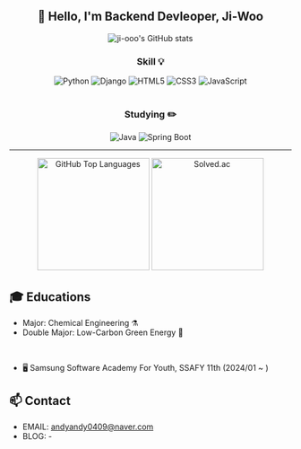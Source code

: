 <!--
**ji-ooo/ji-ooo** is a ✨ _special_ ✨ repository because its `README.md` (this file) appears on your GitHub profile.

Here are some ideas to get you started:

- 🔭 I’m currently working on ...
- 🌱 I’m currently learning ...
- 👯 I’m looking to collaborate on ...
- 🤔 I’m looking for help with ...
- 💬 Ask me about ...
- 📫 How to reach me: ...
- 😄 Pronouns: ...
- ⚡ Fun fact: ...
-->
<h2 align='center'>👋 Hello, I'm Backend Devleoper, Ji-Woo</h2>

<p align='center'>
  <img src="https://github-readme-stats.vercel.app/api?username=ji-ooo&show_icons=true&theme=radical" alt="ji-ooo's GitHub stats">
</p>
<h3 align='center'>Skill 💡</h3>
<div align="center">
  <img src="https://img.shields.io/badge/Python-3776AB?style=flat&logo=Python&logoColor=white" alt="Python">
  <img src="https://img.shields.io/badge/Django-092E20?style=flat&logo=Django&logoColor=white" alt="Django">
  <img src="https://img.shields.io/badge/HTML5-E34F26?style=flat&logo=HTML5&logoColor=white" alt="HTML5">
  <img src="https://img.shields.io/badge/CSS3-1572B6?style=flat&logo=CSS3&logoColor=white" alt="CSS3">
  <img src="https://img.shields.io/badge/JavaScript-F7DF1E?style=flat&logo=JavaScript&logoColor=white" alt="JavaScript">
</div>

<br>
<h3 align='center'>Studying ✏️</h3>
<div align='center'>
  <img src="https://img.shields.io/badge/Java-007396?style=flat&logo=Java&logoColor=white" alt="Java">
  <img src="https://img.shields.io/badge/Spring_Boot-6DB33F?style=flat&logo=Spring-Boot&logoColor=white" alt="Spring Boot">
</div>

<hr>

<div align='center'>
  <img src="https://github-readme-stats.vercel.app/api/top-langs/?username=ji-ooo&layout=compact&theme=gruvbox" alt="GitHub Top Languages" height="200">
  <img src="http://mazassumnida.wtf/api/v2/generate_badge?boj=chlwldn0409" alt="Solved.ac" height="200">
</div>

## 🎓 Educations
- Major: Chemical Engineering ⚗️
- Double Major: Low-Carbon Green Energy 🚎
<br>

- 🖥️ Samsung Software Academy For Youth, SSAFY 11th (2024/01 ~ )

## 📫 Contact

- EMAIL: andyandy0409@naver.com
- BLOG: -

